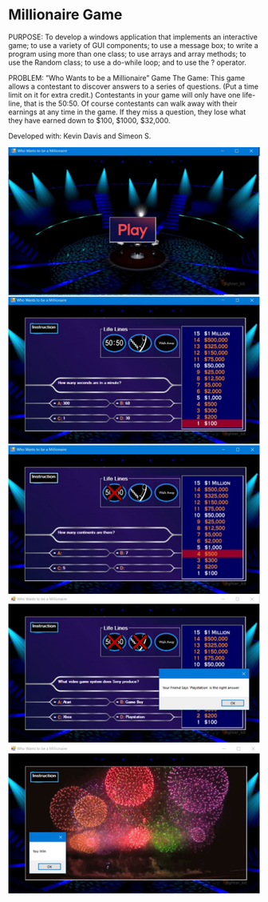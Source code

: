 # Millionaire Game
 
PURPOSE: To develop a windows application that implements an interactive game; to 
use a variety of GUI components; to use a message box; to write a program using 
more than one class; to use arrays and array methods; to use the Random class; to 
use a do-while loop; and to use the ? operator.   

PROBLEM: ”Who Wants to be a Millionaire” Game
The Game: This game allows a contestant to discover answers to a series of 
questions. (Put a time limit on it for extra credit.) Contestants in your game will 
only have one life-line, that is the 50:50. Of course contestants can walk away 
with their earnings at any time in the game. If they miss a question, they lose 
what they have earned down to $100, $1000, $32,000.
 
Developed with: Kevin Davis and Simeon S.
 

![GUI](Capture1.JPG)
![GUI](Capture2.JPG)
![GUI](Capture3.JPG)
![GUI](Capture4.JPG)
![GUI](Capture5.JPG)
